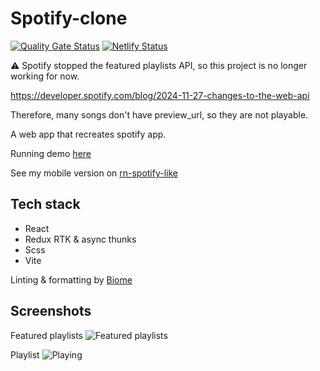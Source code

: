 # Spotify-clone

[![Quality Gate Status](https://sonarcloud.io/api/project_badges/measure?project=bastiendmt_spotify-like-web&metric=alert_status)](https://sonarcloud.io/summary/new_code?id=bastiendmt_spotify-like-web) [![Netlify Status](https://api.netlify.com/api/v1/badges/87cedf01-2330-44e4-99eb-56b490fba0a8/deploy-status)](https://app.netlify.com/sites/spoty-like/deploys)

⚠️ Spotify stopped the featured playlists API, so this project is no longer working for now.

https://developer.spotify.com/blog/2024-11-27-changes-to-the-web-api

Therefore, many songs don't have preview_url, so they are not playable.

A web app that recreates spotify app.

Running demo [here](https://spoty-like.netlify.app/)

See my mobile version on [rn-spotify-like](https://github.com/Bastiendmt/rn-spotify-like)

## Tech stack

- React
- Redux RTK & async thunks
- Scss
- Vite

Linting & formatting by [Biome](<[url](https://biomejs.dev/)>)

## Screenshots

Featured playlists
![Featured playlists](https://user-images.githubusercontent.com/32489032/194713157-62c56f7b-29b0-498a-a182-0bbfb530daa6.png)

Playlist
![Playing](https://user-images.githubusercontent.com/32489032/194713262-4756dfbd-c5a3-42e4-9820-9767ce306594.png)
